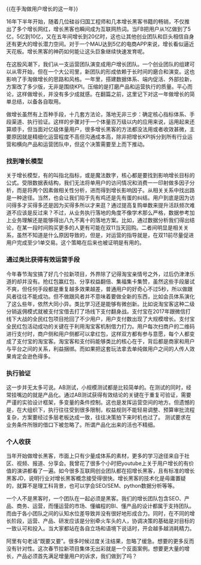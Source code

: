 
{{在手淘做用户增长的这一年}}

16年下半年开始，随着几位硅谷归国工程师和几本增长黑客书籍的畅销，不仅推出了多个增长网红，增长黑客也瞬间成为互联网热词。当FB把用户从1亿做到了5亿，5亿到10亿，又在五年间增长到20亿时，这也让其他创业团队和巨头相信自身还有更大的增长潜力空间。对于一个MAU达到5亿的电商APP来说，增长看似逼近天花板。增长黑客的神药如何能让这头巨象继续快速发育呢。

在这股风潮下，我们从一支运营团队演变成用户增长团队。一个创业团队的组建可以从零开始，但在一个大公司里，新团队的形成依赖于长时间的磨合和演变。这也影响了手淘做增长的思路和风格。一年里，搭建数据体系、端内促活、外部拉新，方案改了多少版，无非是围绕KPI。压缩的是打磨产品和运营执行的质量。平心而论，这样做增长，并没有多少成就感。在翻篇之前，这里记下对这一年做增长的简单总结，以备各自取用。  

做增长虽然有上百种手段，十几套方法论，落地无非三步：确定核心指标体系、手段渠道、执行验证。这样的步骤对于一个体量百万级以内的应用来说，运用起来还算顺手，但当面对亿级体量用户，很多增长黑客的方法都没法用或者收效甚微，主要原因就是精细化运营程度不高但沟通成本高，除非把增长KPI拆分到所有行业运营和横向产品和运营团队中，但这个决策需要至上而下推动。

### 找到增长模型
关于增长模型，有的叫指北指标，或是魔法数字，核心都是要找到影响增长目标的公式。受限数据表结构，我们无法将单用户的访问情况和消费一一印射做多因子分析，而是将两个因素做相关性分析，进而得到增长影响因子。从相关关系中找出路是一种途径。当然，也会让我们陷于先有鸡还是先有蛋的纠结。用户到底是因为访问得多才买得多还是因为买得多所以才来逛？通过提高复购单数来提升活跃频次难道不应该是反过来？不过，从业务执行落地的角度不像学术那么严格，数据参考加上业务理解还是能够得出八九不离十的落地方案。比如，通过数据分析我们得出结论，在某一段时间购买更多的人更有可能在双11当天回购。二者间明显是相关关系，虽然不知道是什么原因导致的，但是，对运营的指导就是，在双11前尽量促进用户完成至少1单交易。这个策略在后来也被证明是有用的。  

### 通过类比获得有效运营手段
今年春节淘宝搞了好几个拉新项目，外界除了记得淘宝亲情号之外，过后仍津津乐道的却并没有。抢红包赢红包、分享权益翻倍、集福集卡集赞，虽然这些手段屡试不爽，但任何手段都是重复越多效果越差，普通用户的好奇心不过5秒，所以做跟风者往往不能成功。但不做跟风者并不意味着要做全新的东西，比如会员体系演化了这么些年，依然大同小异。类比学习还是能够有微创新。比如说淘宝客这种二级分销返佣模式就被支付宝借去打了场线下支付翻身战。支付宝在2017年跟微信打线下大战的全民红包项目抢回了不少用户，用户支付数出现了大规模增长。支付宝全民红包活动成功的关键在于利用淘宝客机制借力打力。用户每次扫商户的二维码进行支付时，商户侧和用户侧都可以拿红包，这样双方都有参与意愿，每个人都变成了支付宝的淘宝客。淘宝客和支付码能够类比的核心在于，背后都是商家和用户与平台之间的关系，利益捆绑。而如果把这套玩法拿去单纯做用户之间的人传人效果肯定会逊色得多。  

### 执行验证
这一步并无太多可说。AB测试，小规模测试都是比较简单的。在测试的同时，经常挂嘴边的就是产品化。通过AB测试获得有效结论的关键在于重复可验证，需要严谨的实验设计框架，多变量的条件控制。这也是发挥运营空间的地方。但遗憾的是，在大组织下，执行往往受到很多限制，权益规则不能轻易调整、预算审批流程复杂，方案要经过多层老板达成一致，往往决策拍下来时机也过了。 测试要求在业务条件所限的借口下被忽略了。所谓产品化出来的活也不精细。

### 个人收获
当年开始做增长黑客，市面上只有少量成体系的素材，更多的学习途径来自于社区、视频、报道、分享会。我曾花了很多个小时把youtube上关于用户增长的有价值的演讲都看了一遍。如今很多互联网创业团队都在招增长黑客，且有标准的增长黑客JD，说明行业对增长黑客概念接受得很快。增长黑客的技术化是毋庸置疑的，就算不是理工科背景，也可以学会SEO/SEM、python数据分析等等。  

一个人不是黑客时，一个团队在一起必须是黑客。我们的增长团队包含SEO、产品、商务、运营，而懂运营的市场、懂编程的BI、懂产品的设计都属于支持团队。而由于各小团队之间的认知水位差导致并没有很好地形成合力。同时，在不同的增长阶段，运营、产品、研发应该是分别牵火车头的人，协调决策的基础是对目标的一致认可和投入。当大家都站在各自立场和语境下说话时，开会越多越消耗精力。

阿里有句老话“既要又要”。很多时候过度关注结果，忽略了缓急。想要的更多反而没有针对性。这次春节拉新项目集体无出彩就是一个反面案例。想要更大量的增长，产品必须首先满足增量用户的诉求，我们做到了吗？

